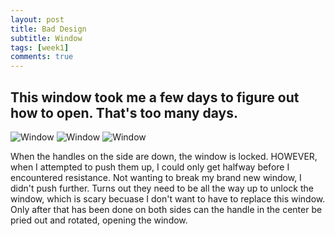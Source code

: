```yaml
---
layout: post
title: Bad Design
subtitle: Window
tags: [week1]
comments: true
---
```

## This window took me a few days to figure out how to open. That's too many days.
![Window](/img/unlocked.jpg)
![Window](/img/locked.jpg)
![Window](/img/open.jpg)

When the handles on the side are down, the window is locked.
HOWEVER, when I attempted to push them up, I could only get halfway before I encountered resistance.
Not wanting to break my brand new window, I didn't push further.
Turns out they need to be all the way up to unlock the window, which is scary becuase I don't want to have to replace this window.
Only after that has been done on both sides can the handle in the center be pried out and rotated, opening the window.
